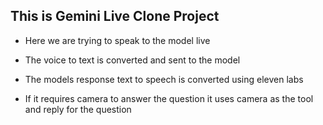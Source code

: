 ## This is Gemini Live Clone Project 

* Here we are trying to speak to the model live

* The voice to text is converted and sent to the model 

* The models response text to speech is converted using eleven labs 

* If it requires camera to answer the question it uses camera as the tool and reply for the question
